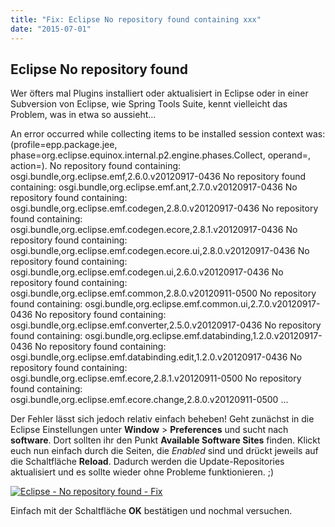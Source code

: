 ```yaml
---
title: "Fix: Eclipse No repository found containing xxx"
date: "2015-07-01"
---
```


## Eclipse No repository found

Wer öfters mal Plugins installiert oder aktualisiert in Eclipse oder in einer Subversion von Eclipse, wie Spring Tools Suite, kennt vielleicht das Problem, was in etwa so aussieht...

An error occurred while collecting items to be installed session context was:(profile=epp.package.jee, phase=org.eclipse.equinox.internal.p2.engine.phases.Collect, operand=, action=). No repository found containing: osgi.bundle,org.eclipse.emf,2.6.0.v20120917-0436 
No repository found containing: osgi.bundle,org.eclipse.emf.ant,2.7.0.v20120917-0436 No repository found containing: osgi.bundle,org.eclipse.emf.codegen,2.8.0.v20120917-0436 
No repository found containing: osgi.bundle,org.eclipse.emf.codegen.ecore,2.8.1.v20120917-0436 
No repository found containing: osgi.bundle,org.eclipse.emf.codegen.ecore.ui,2.8.0.v20120917-0436 No repository found containing: osgi.bundle,org.eclipse.emf.codegen.ui,2.6.0.v20120917-0436 No repository found containing: osgi.bundle,org.eclipse.emf.common,2.8.0.v20120911-0500 No repository found containing: osgi.bundle,org.eclipse.emf.common.ui,2.7.0.v20120917-0436 No repository found containing: osgi.bundle,org.eclipse.emf.converter,2.5.0.v20120917-0436
No repository found containing: osgi.bundle,org.eclipse.emf.databinding,1.2.0.v20120917-0436 
No repository found containing: osgi.bundle,org.eclipse.emf.databinding.edit,1.2.0.v20120917-0436 
No repository found containing: osgi.bundle,org.eclipse.emf.ecore,2.8.1.v20120911-0500 
No repository found containing: osgi.bundle,org.eclipse.emf.ecore.change,2.8.0.v20120911-0500 
...

Der Fehler lässt sich jedoch relativ einfach beheben! Geht zunächst in die Eclipse Einstellungen unter **Window** > **Preferences** und sucht nach **software**. Dort sollten ihr den Punkt **Available Software Sites** finden. Klickt euch nun einfach durch die Seiten, die _Enabled_ sind und drückt jeweils auf die Schaltfläche **Reload**. Dadurch werden die Update-Repositories aktualisiert und es sollte wieder ohne Probleme funktionieren. ;)

[![Eclipse - No repository found - Fix](http://kevcodez.de/wp-content/uploads/2015/07/eclipse_no_repository_found.png)](http://kevcodez.de/wp-content/uploads/2015/07/eclipse_no_repository_found.png)

Einfach mit der Schaltfläche **OK** bestätigen und nochmal versuchen.

